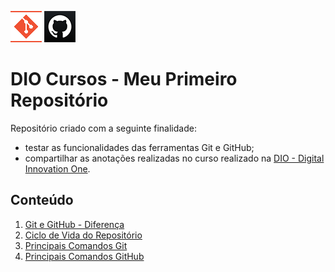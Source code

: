 ![Logo do Git](./Imagens/icoGit.png) ![Logo do GitHub](./Imagens/icoGitHub.png)
# DIO Cursos - Meu Primeiro Repositório  

Repositório criado com a seguinte finalidade:  
* testar as funcionalidades das ferramentas Git e GitHub;  
* compartilhar as anotações realizadas no curso realizado na [DIO - Digital Innovation One](https://digitalinnovation.one/).  

## Conteúdo  

1. [Git e GitHub - Diferença](./Textos/DiferencaGitGitHub.md)  
2. [Ciclo de Vida do Repositório](./Textos/Status.md)
3. [Principais Comandos Git](./Textos/PrincipaisComandosGit.md)  
4. [Principais Comandos GitHub](./Textos/PrincipaisComandosGitHub.md)  

